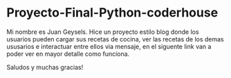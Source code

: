 # Proyecto-Final-Python-coderhouse
Mi nombre es Juan Geysels. Hice un proyecto estilo blog donde los usuarios pueden cargar sus recetas de cocina, ver las recetas de los demas ususarios e
interactuar entre ellos via mensaje, en el siguente link van a poder ver en mayor detalle como funciona.

Saludos y muchas gracias!
